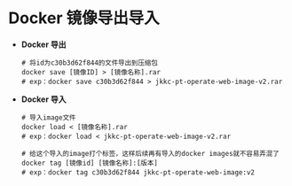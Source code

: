 # Docker 镜像导出导入

- **Docker 导出**

  ```docker
  # 将id为c30b3d62f844的文件导出到压缩包
  docker save [镜像ID] > [镜像名称].rar
  # exp：docker save c30b3d62f844 > jkkc-pt-operate-web-image-v2.rar
  ```

  

- **Docker 导入**

  ```docker
  # 导入image文件
  docker load < [镜像名称].rar
  # exp：docker load < jkkc-pt-operate-web-image-v2.rar
  
  # 给这个导入的image打个标签，这样后续再有导入的docker images就不容易弄混了
  docker tag [镜像id] [镜像名称]:[版本]
  # exp：docker tag c30b3d62f844 jkkc-pt-operate-web-image:v2
  ```

  